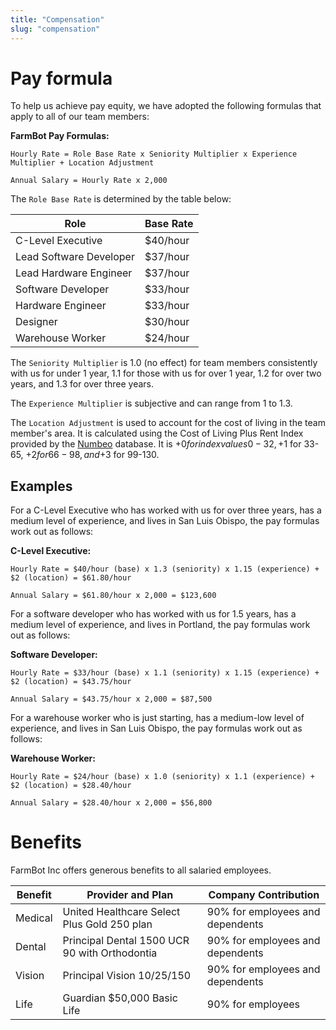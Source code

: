 ```yaml
---
title: "Compensation"
slug: "compensation"
---
```


# Pay formula
To help us achieve pay equity, we have adopted the following formulas that apply to all of our team members:


__FarmBot Pay Formulas:__

```text
Hourly Rate = Role Base Rate x Seniority Multiplier x Experience Multiplier + Location Adjustment

Annual Salary = Hourly Rate x 2,000
```

The `Role Base Rate` is determined by the table below:

|Role                          |Base Rate                     |
|------------------------------|------------------------------|
|C-Level Executive             |$40/hour
|Lead Software Developer       |$37/hour
|Lead Hardware Engineer        |$37/hour
|Software Developer            |$33/hour
|Hardware Engineer             |$33/hour
|Designer                      |$30/hour
|Warehouse Worker              |$24/hour

The `Seniority Multiplier` is 1.0 (no effect) for team members consistently with us for under 1 year, 1.1 for those with us for over 1 year, 1.2 for over two years, and 1.3 for over three years.

The `Experience Multiplier` is subjective and can range from 1 to 1.3.

The `Location Adjustment` is used to account for the cost of living in the team member's area. It is calculated using the Cost of Living Plus Rent Index provided by the [Numbeo](http://numbeo.com) database. It is +$0 for index values 0-32, +$1 for 33-65, +$2 for 66-98, and +$3 for 99-130.

## Examples
For a C-Level Executive who has worked with us for over three years, has a medium level of experience, and lives in San Luis Obispo, the pay formulas work out as follows:


__C-Level Executive:__

```text
Hourly Rate = $40/hour (base) x 1.3 (seniority) x 1.15 (experience) + $2 (location) = $61.80/hour

Annual Salary = $61.80/hour x 2,000 = $123,600
```

For a software developer who has worked with us for 1.5 years, has a medium level of experience, and lives in Portland, the pay formulas work out as follows:


__Software Developer:__

```text
Hourly Rate = $33/hour (base) x 1.1 (seniority) x 1.15 (experience) + $2 (location) = $43.75/hour

Annual Salary = $43.75/hour x 2,000 = $87,500
```

For a warehouse worker who is just starting, has a medium-low level of experience, and lives in San Luis Obispo, the pay formulas work out as follows:


__Warehouse Worker:__

```text
Hourly Rate = $24/hour (base) x 1.0 (seniority) x 1.1 (experience) + $2 (location) = $28.40/hour

Annual Salary = $28.40/hour x 2,000 = $56,800
```

# Benefits
FarmBot Inc offers generous benefits to all salaried employees.

|Benefit                       |Provider and Plan             |Company Contribution          |
|------------------------------|------------------------------|------------------------------|
|Medical                       |United Healthcare Select Plus Gold 250 plan|90% for employees and dependents
|Dental                        |Principal Dental 1500 UCR 90 with Orthodontia|90% for employees and dependents
|Vision                        |Principal Vision 10/25/150    |90% for employees and dependents
|Life                          |Guardian $50,000 Basic Life   |90% for employees




